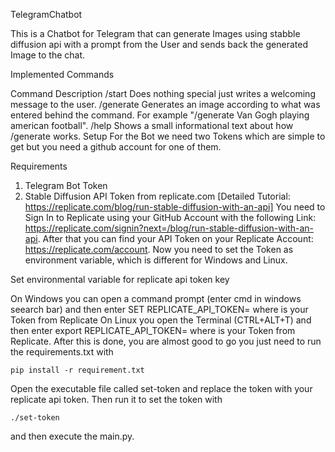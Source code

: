 TelegramChatbot


This is a Chatbot for Telegram that can generate Images using  stabble diffusion api with a prompt from the User and sends back the generated Image to the chat.

Implemented Commands

Command	Description
/start	Does nothing special just writes a welcoming message to the user.
/generate Generates an image according to what was entered behind the command. For example "/generate Van Gogh playing american football".
/help	Shows a small informational text about how /generate works.
Setup
For the Bot we need two Tokens which are simple to get but you need a github account for one of them.

Requirements 

1. Telegram Bot Token
2. Stable Diffusion API Token from replicate.com [Detailed Tutorial: https://replicate.com/blog/run-stable-diffusion-with-an-api]
You need to Sign In to Replicate using your GitHub Account with the following Link: https://replicate.com/signin?next=/blog/run-stable-diffusion-with-an-api. After that you can find your API Token on your Replicate Account: https://replicate.com/account. Now you need to set the Token as environment variable, which is different for Windows and Linux.

Set environmental variable for replicate api token key

On Windows you can open a command prompt (enter cmd in windows seearch bar) and then enter SET REPLICATE_API_TOKEN=<token> where <token> is your Token from Replicate
On Linux you open the Terminal (CTRL+ALT+T) and then enter export REPLICATE_API_TOKEN=<token> where <token> is your Token from Replicate.
After this is done, you are almost good to go you just need to run the requirements.txt with 
```
pip install -r requirement.txt
```
Open the executable file called set-token and replace the token with your replicate api token. Then run it to set the token with
```
./set-token
```
and then execute the main.py.


